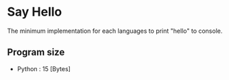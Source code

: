 # Say Hello
The minimum implementation for each languages to print "hello" to console.

## Program size
- Python : 15 [Bytes]

